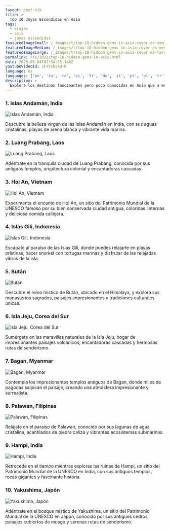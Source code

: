 ```yaml
---
layout: post.njk
title: >
  Top 10 Joyas Escondidas en Asia
tags:
  - viajes
  - asia
  - joyas escondidas
featuredImageSmall: /_images/t/top-10-hidden-gems-in-asia-cover-es-small.webp
featuredImageMedium: /_images/t/top-10-hidden-gems-in-asia-cover-es-medium.webp
featuredImageLarge: /_images/t/top-10-hidden-gems-in-asia-cover-es-large.webp
permalink: /es/2023/top-10-hidden-gems-in-asia.html
date: 2023-08-04T07:54:55.148Z
youtubeVideoId: zFYYxhakU-M
language: es
languages: ['en', 'ru', 'ro', 'es', 'fr', 'de', 'it', 'pt', 'pl', 'tr']
description: >
  Explora los destinos fascinantes pero poco conocidos en Asia que a menudo son pasados por alto por los turistas. Desde playas apartadas hasta templos místicos, esta lista te llevará en una aventura fuera del camino trillado.
---
```


### 1. Islas Andamán, India

![Islas Andamán, India](/_images/9/9b684b1a6b16f236242f7da8e3893593-medium.webp)

Descubre la belleza virgen de las Islas Andamán en India, con sus aguas cristalinas, playas de arena blanca y vibrante vida marina.

### 2. Luang Prabang, Laos

![Luang Prabang, Laos](/_images/e/e656a58ba1d3ee8e51d73601aaae1d1b-medium.webp)

Adéntrate en la tranquila ciudad de Luang Prabang, conocida por sus antiguos templos, arquitectura colonial y encantadoras cascadas.

### 3. Hoi An, Vietnam

![Hoi An, Vietnam](/_images/3/3863168cab5beb42a2dd97a1dd758928-medium.webp)

Experimenta el encanto de Hoi An, un sitio del Patrimonio Mundial de la UNESCO famoso por su bien conservada ciudad antigua, coloridas linternas y deliciosa comida callejera.

### 4. Islas Gili, Indonesia

![Islas Gili, Indonesia](/_images/4/4123a51e5621331a177cdd71f638c7ba-medium.webp)

Escápate al paraíso de las Islas Gili, donde puedes relajarte en playas prístinas, hacer snorkel con tortugas marinas y disfrutar de las relajadas vibras de la isla.

### 5. Bután

![Bután](/_images/a/aeb9414c121afd276238ace735a5b828-medium.webp)

Descubre el reino místico de Bután, ubicado en el Himalaya, y explora sus monasterios sagrados, paisajes impresionantes y tradiciones culturales únicas.

### 6. Isla Jeju, Corea del Sur

![Isla Jeju, Corea del Sur](/_images/3/3276655bc030eadb7ada725bdda3d376-medium.webp)

Sumérgete en las maravillas naturales de la Isla Jeju, hogar de impresionantes paisajes volcánicos, encantadoras cascadas y hermosas rutas de senderismo.

### 7. Bagan, Myanmar

![Bagan, Myanmar](/_images/3/30f95e7fd933da6705bdeb02d4ce57a1-medium.webp)

Contempla los impresionantes templos antiguos de Bagan, donde miles de pagodas salpican el paisaje, creando una atmósfera impresionante y surrealista.

### 8. Palawan, Filipinas

![Palawan, Filipinas](/_images/2/288c2f03b0bb0a23108c4c95458eb24b-medium.webp)

Relájate en el paraíso de Palawan, conocido por sus lagunas de agua cristalina, acantilados de piedra caliza y vibrantes ecosistemas submarinos.

### 9. Hampi, India

![Hampi, India](/_images/4/4c079faa4326d7f28b2ee9818f1b9c5e-medium.webp)

Retrocede en el tiempo mientras exploras las ruinas de Hampi, un sitio del Patrimonio Mundial de la UNESCO en India, con sus antiguos templos, rocas gigantes y fascinante historia.

### 10. Yakushima, Japón

![Yakushima, Japón](/_images/a/afe6615f51545642e8b1865c6924c623-medium.webp)

Adéntrate en el bosque místico de Yakushima, un sitio del Patrimonio Mundial de la UNESCO en Japón, conocido por sus antiguos cedros, paisajes cubiertos de musgo y serenas rutas de senderismo.


